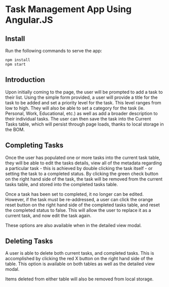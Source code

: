 # Task Management App Using Angular.JS

## Install
Run the following commands to serve the app:

```
npm install
npm start
```

## Introduction

Upon initially coming to the page, the user will be prompted to add a task to their list. Using the simple form provided, a user will provide a title for the task to be added and set a priority level for the task. This level ranges from low to high. They will also be able to set a category for the task (ie. Personal, Work, Educational, etc.) as well as add a broader description to their individual tasks. The user can then save the task into the Current Tasks table, which will persist through page loads, thanks to local storage in the BOM.

## Completing Tasks

Once the user has populated one or more tasks into the current task table, they will be able to edit the tasks details, view all of the metadata regarding a particular task - this is achieved by double clicking the task itself - or setting the task to a completed status. By clicking the green check button on the right hand side of the task, the task will be removed from the current tasks table, and stored into the completed tasks table.

Once a task has been set to completed, it no longer can be edited. However, if the task must be re-addressed, a user can click the orange reset button on the right hand side of the completed tasks table, and reset the completed status to false. This will allow the user to replace it as a current task, and now edit the task again.

These options are also available when in the detailed view modal.

## Deleting Tasks

A user is able to delete both current tasks, and completed tasks. This is accomplished by clicking the red X button on the right hand side of the table. This option is available on both tables as well as the detailed view modal.

Items deleted from either table will also be removed from local storage.


